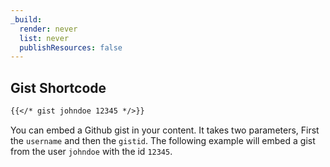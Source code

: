 ```yaml
---
_build:
  render: never
  list: never
  publishResources: false
---
```


## Gist Shortcode

```md
{{</* gist johndoe 12345 */>}}
```

You can embed a Github gist in your content. It takes two parameters, First the `username` and then the `gistid`. The following example will embed a gist from the user `johndoe` with the id `12345`.
